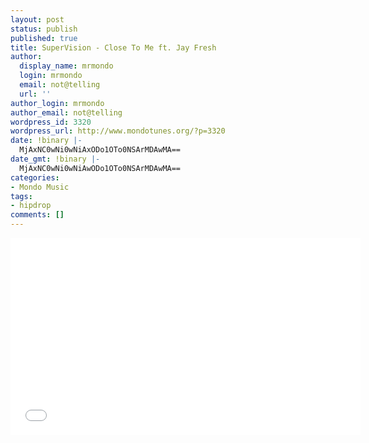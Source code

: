 ```yaml
---
layout: post
status: publish
published: true
title: SuperVision - Close To Me ft. Jay Fresh
author:
  display_name: mrmondo
  login: mrmondo
  email: not@telling
  url: ''
author_login: mrmondo
author_email: not@telling
wordpress_id: 3320
wordpress_url: http://www.mondotunes.org/?p=3320
date: !binary |-
  MjAxNC0wNi0wNiAxODo1OTo0NSArMDAwMA==
date_gmt: !binary |-
  MjAxNC0wNi0wNiAwODo1OTo0NSArMDAwMA==
categories:
- Mondo Music
tags:
- hipdrop
comments: []
---
```

<iframe width="560" height="315" src="//www.youtube.com/embed/Ze9u2_OfVzQ" frameborder="0"> </iframe>
